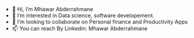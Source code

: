- 👋 Hi, I’m Mhawar Abderrahmane
- 👀 I’m interested in Data science, software developement.
- 💞️ I’m looking to collaborate on Personal finance and Productivity Apps
- 📫 You can reach By Linkedin: Mhawar Abderrahmane

<!---
Mhawar/Mhawar is a ✨ special ✨ repository because its `README.md` (this file) appears on your GitHub profile.
You can click the Preview link to take a look at your changes.
--->
